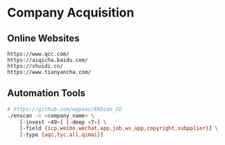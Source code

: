 # Company Acquisition

## Online Websites

```
https://www.qcc.com/
https://aiqicha.baidu.com/
https://shuidi.cn/
https://www.tianyancha.com/
```

## Automation Tools

```bash
# https://github.com/wgpsec/ENScan_GO
./enscan -n <company_name> \
    [-invest <49>] [-deep <7>] \
    [-field {icp,weibo,wechat,app,job,wx_app,copyright,subpplier}] \
    [-type {aqc,tyc,all,qimai}]
```
